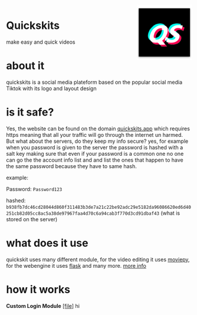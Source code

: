 <img align="right" alt="icon" src="favicons/android-chrome-192x192.png" height="150px">

# Quickskits
make easy and quick videos

# about it
quickskits is a social media plateform based on the popular social media Tiktok with its logo and layout design

# is it safe?
Yes, the website can be found on the domain [quickskits.app](https://quickskits.app/) which requires https meaning that all your traffic will go through the internet un harmed. But what about the servers, do they keep my info secure? yes, for example when you password is given to the server the password is hashed with a salt key making sure that even if your password is a common one no one can go the the account info list and and list the ones that happen to have the same password because they have to same hash.

example:

Password: `Password123`

hashed: `b938fb7dc46cd28044d860f311483b3de7a21c22be92adc29e5182da96086620ed6d40251cb82d05cc8ac5a38de97967faa4d70c6a94cab3f770d3cd91dbaf43` (what is stored on the server)

# what does it use
quickskit uses many different module, for the video editing it uses [moviepy](https://zulko.github.io/moviepy/), for the webengine it uses [flask](https://flask.palletsprojects.com/en/1.1.x/quickstart/) and many more. [more info](https://github.com/Ugric/quickskits/blob/master/requirements.txt)

# how it works
**Custom Login Module**
[[file]]()
hi
